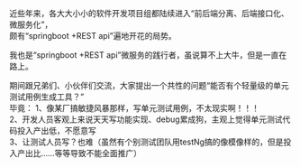 近些年来，各大大小小的软件开发项目组都陆续进入“前后端分离、后端接口化、微服务化”，  
颇有“springboot +REST api”遍地开花的局势。  

我也是“springboot +REST api”微服务的践行者，虽说算不上大牛，但是一直在路上。  

期间跟兄弟们、小伙伴们交流，大家提出一个共性的问题“能否有个轻量级的单元测试用例生成工具？”   
毕竟：
1、像某厂搞敏捷风暴那样，写单元测试用例，不太现实啊！！！  
2、开发人员客观上来说天天写功能实现、debug累成狗，主观上觉得单元测试代码投入产出低，不愿意写  
3、让测试人员写？也难（虽然有个别测试团队用testNg搞的像模像样的，但是投入产出比……等等导致不能全面推广）  




